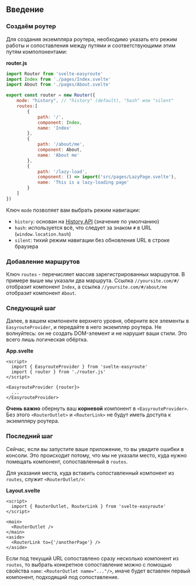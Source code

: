 ## Введение

### Создаём роутер

Для создания экземпляра роутера, необходимо указать его режим работы и
сопоставления между путями и соответствующими этим путям компопонентами:

**router.js**
```javascript
import Router from 'svelte-easyroute'
import Index from './pages/Index.svelte'
import About from './pages/About.svelte'

export const router = new Router({
    mode: "history", // "history" (default), "hash" или "silent"
    routes:[
        {
            path: '/',
            component: Index,
            name: 'Index'
        },
        {
            path: '/about/me',
            component: About,
            name: 'About me'
        },
        {
            path: '/lazy-load',
            component: () => import('src/pages/LazyPage.svelte'),
            name: 'This is a lazy-loading page'
        }
    ]
})
```

Ключ `mode` позволяет вам выбрать режим навигации:
* `history`: основан на [History API](https://developer.mozilla.org/en-US/docs/Web/API/History_API) (значение по умолчанию)
* `hash`: используется всё, что следует за знаком `#` в URL (`window.location.hash`)
* `silent`: тихий режим навигации без обновления URL в строке браузера

### Добавление маршрутов
Ключ `routes` - перечисляет массив зарегистрированных маршрутов.
В примере выше мы указали два маршрута.
Ссылка `//yoursite.com/#/` отобразит компонент `Index`, а 
ссылка `//yoursite.com/#/about/me` отобразит компонент `About`.

### Следующий шаг
Далее, в вашем компоненте верхнего уровня, оберните все элементы в `EasyrouteProvider`, и 
передайте в него экземпляр роутера. Не волнуйтесь: он не создать DOM-элемент и не нарушит
ваши стили. Это всего лишь логическая обёртка.

**App.svelte**
```svelte
<script>
  import { EasyrouteProvider } from 'svelte-easyroute'
  import { router } from './router.js'
</script>

<EasyrouteProvider {router}>
  ...
</EasyrouteProvider>
```

**Очень важно** обернуть ваш **корневой** компонент в `<EasyrouteProvider>`.
Без этого `<RouterOutlet>` и `<RouterLink>` не будут иметь доступа к экземпляру роутера.

### Последний шаг
Сейчас, если вы запустите ваше приложение, то вы увидите ошибки
в консоли. Это происходит потому, что мы не указали место,
куда нужно помещать компонент, сопоставленный в `routes`.

Для указания места, куда вставить сопоставленный компонент из `routes`, 
служит `<RouterOutlet/>`:

**Layout.svelte**
```svelte
<script>
  import { RouterOutlet, RouterLink } from 'svelte-easyroute'
</script>

<main>
  <RouterOutlet />
</main>  
<aside>
  <RouterLink to={'/anotherPage'} />
</aside>
```

Если под текущий URL сопоставлено сразу несколько компонент из `routes`, 
то выбрать конкретное сопоставление можно с помощью свойства `name`:
`<RouterOutlet name="..."/>`, иначе будет вставлен первый компонент, 
подходящий под сопоставление.
